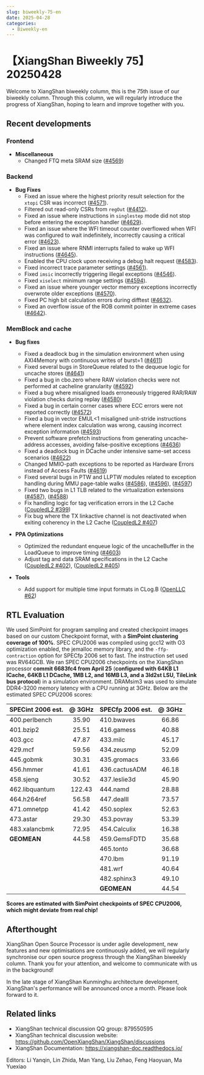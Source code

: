 ```yaml
---
slug: biweekly-75-en
date: 2025-04-28
categories:
  - Biweekly-en
---
```


# 【XiangShan Biweekly 75】20250428

Welcome to XiangShan biweekly column, this is the 75th issue of our biweekly column. Through this column, we will regularly introduce the progress of XiangShan, hoping to learn and improve together with you.

<!-- more -->
## Recent developments

### Frontend

- **Miscellaneous**
    - Changed FTQ meta SRAM size ([#4569](https://github.com/OpenXiangShan/XiangShan/pull/4569))

### Backend

- **Bug Fixes**
    - Fixed an issue where the highest priority result selection for the `xtopi` CSR was incorrect ([#4571](https://github.com/OpenXiangShan/XiangShan/pull/4571)).
    - Filtered out read-only CSRs from `regOut` ([#4412](https://github.com/OpenXiangShan/XiangShan/pull/4412)).
    - Fixed an issue where instructions in `singlestep` mode did not stop before entering the exception handler ([#4629](https://github.com/OpenXiangShan/XiangShan/pull/4629)).
    - Fixed an issue where the WFI timeout counter overflowed when WFI was configured to wait indefinitely, incorrectly causing a critical error ([#4623](https://github.com/OpenXiangShan/XiangShan/pull/4623)).
    - Fixed an issue where RNMI interrupts failed to wake up WFI instructions ([#4645](https://github.com/OpenXiangShan/XiangShan/pull/4645)).
    - Enabled the CPU clock upon receiving a debug halt request ([#4583](https://github.com/OpenXiangShan/XiangShan/pull/4583)).
    - Fixed incorrect trace parameter settings ([#4561](https://github.com/OpenXiangShan/XiangShan/pull/4561)).
    - Fixed `imsic` incorrectly triggering illegal exceptions ([#4546](https://github.com/OpenXiangShan/XiangShan/pull/4546)).
    - Fixed `xiselect` minimum range settings ([#4594](https://github.com/OpenXiangShan/XiangShan/pull/4594)).
    - Fixed an issue where younger vector memory exceptions incorrectly overwrote older exceptions ([#4570](https://github.com/OpenXiangShan/XiangShan/pull/4570)).
    - Fixed PC high bit calculation errors during difftest ([#4632](https://github.com/OpenXiangShan/XiangShan/pull/4632)).
    - Fixed an overflow issue of the ROB commit pointer in extreme cases ([#4642](https://github.com/OpenXiangShan/XiangShan/pull/4642)).

### MemBlock and cache

- **Bug fixes**
  - Fixed a deadlock bug in the simulation environment when using AXI4Memory with continuous writes of burst=1 ([#4611](https://github.com/OpenXiangShan/XiangShan/pull/4611))
  - Fixed several bugs in StoreQueue related to the dequeue logic for uncache stores ([#4641](https://github.com/OpenXiangShan/XiangShan/pull/4641))
  - Fixed a bug in cbo.zero where RAW violation checks were not performed at cacheline granularity ([#4592](https://github.com/OpenXiangShan/XiangShan/pull/4592))
  - Fixed a bug where misaligned loads erroneously triggered RAR/RAW violation checks during replay ([#4580](https://github.com/OpenXiangShan/XiangShan/pull/4580))
  - Fixed a bug in certain corner cases where ECC errors were not reported correctly ([#4572](https://github.com/OpenXiangShan/XiangShan/pull/4572))
  - Fixed a bug in vector EMUL<1 misaligned unit-stride instructions where element index calculation was wrong, causing incorrect exception information ([#4593](https://github.com/OpenXiangShan/XiangShan/pull/4593))
  - Prevent software prefetch instructions from generating uncache-address accesses, avoiding false-positive exceptions ([#4636](https://github.com/OpenXiangShan/XiangShan/pull/4636))
  - Fixed a deadlock bug in DCache under intensive same-set access scenarios ([#4622](https://github.com/OpenXiangShan/XiangShan/pull/4622))
  - Changed MMIO-path exceptions to be reported as Hardware Errors instead of Access Faults ([#4619](https://github.com/OpenXiangShan/XiangShan/pull/4619))
  - Fixed several bugs in PTW and LLPTW modules related to exception handling during MMU page-table walks ([#4586](https://github.com/OpenXiangShan/XiangShan/pull/4586)), ([#4596](https://github.com/OpenXiangShan/XiangShan/pull/4596)), ([#4597](https://github.com/OpenXiangShan/XiangShan/pull/4597))
  - Fixed two bugs in L1 TLB related to the virtualization extensions ([#4587](https://github.com/OpenXiangShan/XiangShan/pull/4587)), ([#4588](https://github.com/OpenXiangShan/XiangShan/pull/4588))
  - Fix handling logic for tag verification errors in the L2 Cache ([CoupledL2 #399](https://github.com/OpenXiangShan/CoupledL2/pull/399))
  - Fix bug where the TX linkactive channel is not deactivated when exiting coherency in the L2 Cache ([CoupledL2 #407](https://github.com/OpenXiangShan/CoupledL2/pull/407))

- **PPA Optimizations**
  - Optimized the redundant enqueue logic of the uncacheBuffer in the LoadQueue to improve timing ([#4603](https://github.com/OpenXiangShan/XiangShan/pull/4603))
  - Adjust tag and data SRAM specifications in the L2 Cache ([CoupledL2 #402](https://github.com/OpenXiangShan/CoupledL2/pull/402)), ([CoupledL2 #405](https://github.com/OpenXiangShan/CoupledL2/pull/405))

- **Tools**
  - Add support for multiple time input formats in CLog.B ([OpenLLC #62](https://github.com/OpenXiangShan/OpenLLC/pull/62))

## RTL Evaluation

We used SimPoint for program sampling and created checkpoint images based on our custom Checkpoint format, with a **SimPoint clustering coverage of 100%**. SPEC CPU2006 was compiled using gcc12 with O3 optimization enabled, the jemalloc memory library, and the `-ffp-contraction` option for SPECfp 2006 set to fast. The instruction set used was RV64GCB. We ran SPEC CPU2006 checkpoints on the XiangShan processor **commit 6683fc4 from April 25** (**configured with 64KB L1 ICache, 64KB L1 DCache, 1MB L2, and 16MB L3, and a 3ld2st LSU, TileLink bus protocol**) in a simulation environment. DRAMsim3 was used to simulate DDR4-3200 memory latency with a CPU running at 3GHz. Below are the estimated SPEC CPU2006 scores:

| SPECint 2006 est. | @ 3GHz | SPECfp 2006 est.  | @ 3GHz |
| :---------------- | :----: | :---------------- | :----: |
| 400.perlbench     | 35.90  | 410.bwaves        | 66.86  |
| 401.bzip2         | 25.51  | 416.gamess        | 40.88  |
| 403.gcc           | 47.87  | 433.milc          | 45.17  |
| 429.mcf           | 59.56  | 434.zeusmp        | 52.09  |
| 445.gobmk         | 30.31  | 435.gromacs       | 33.66  |
| 456.hmmer         | 41.61  | 436.cactusADM     | 46.18  |
| 458.sjeng         | 30.52  | 437.leslie3d      | 45.90  |
| 462.libquantum    | 122.43 | 444.namd          | 28.88  |
| 464.h264ref       | 56.58  | 447.dealII        | 73.57  |
| 471.omnetpp       | 41.42  | 450.soplex        | 52.63  |
| 473.astar         | 29.30  | 453.povray        | 53.39  |
| 483.xalancbmk     | 72.95  | 454.Calculix      | 16.38  |
| **GEOMEAN**       | 44.58  | 459.GemsFDTD      | 35.68  |
|                   |        | 465.tonto         | 36.68  |
|                   |        | 470.lbm           | 91.19  |
|                   |        | 481.wrf           | 40.64  |
|                   |        | 482.sphinx3       | 49.10  |
|                   |        | **GEOMEAN**       | 44.54  |

**Scores are estimated with SimPoint checkpoints of SPEC CPU2006, which might deviate from real chip!**

## Afterthought

XiangShan Open Source Processor is under agile development, new features and new optimisations are continuously added, we will regularly synchronise our open source progress through the XiangShan biweekly column. Thank you for your attention, and welcome to communicate with us in the background!

In the late stage of XiangShan Kunminghu architecture development, XiangShan's performance will be announced once a month. Please look forward to it.

## Related links

* XiangShan technical discussion QQ group: 879550595
* XiangShan technical discussion website: https://github.com/OpenXiangShan/XiangShan/discussions
* XiangShan Documentation: https://xiangshan-doc.readthedocs.io/

Editors: Li Yanqin, Lin Zhida, Man Yang, Liu Zehao, Feng Haoyuan, Ma Yuexiao
